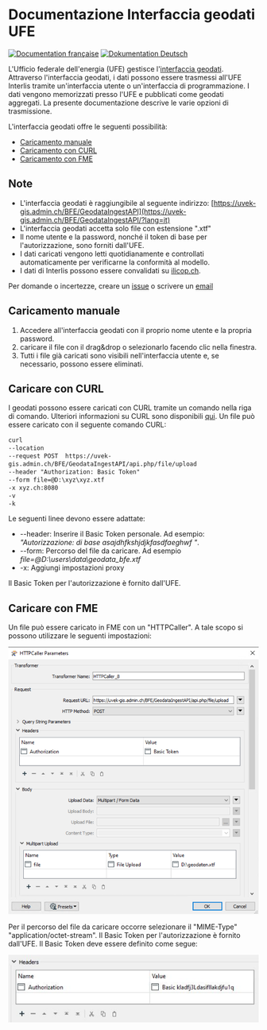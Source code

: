# Documentazione Interfaccia geodati UFE
[![Documentation française](https://badgen.net/badge/Documentation/française/blue?icon=github)](https://github.com/SFOE/GeodatenschnittstelleDokumentation/blob/main/README_FR.md)
[![Dokumentation Deutsch](https://badgen.net/badge/Dokumentation/Deutsch/red?icon=github)](https://github.com/SFOE/GeodatenschnittstelleDokumentation/blob/main/README.md)

L'Ufficio federale dell'energia (UFE) gestisce l'[interfaccia geodati](https://uvek-gis.admin.ch/BFE/GeodataIngestAPI/?lang=it). Attraverso l'interfaccia geodati, i dati possono essere trasmessi all'UFE Interlis tramite un'interfaccia utente o un'interfaccia di programmazione. I dati vengono memorizzati presso l'UFE e pubblicati come geodati aggregati. La presente documentazione descrive le varie opzioni di trasmissione.

L'interfaccia geodati offre le seguenti possibilità:

* [Caricamento manuale](https://github.com/SFOE/GeodatenschnittstelleDokumentation/blob/main/README_IT.md#caricamento-manuale)
* [Caricamento con CURL](https://github.com/SFOE/GeodatenschnittstelleDokumentation/blob/main/README_IT.md#caricare-con-curl)
* [Caricamento con FME](https://github.com/SFOE/GeodatenschnittstelleDokumentation/blob/main/README_IT.md#caricare-con-fme)


## Note
* L'interfaccia geodati è raggiungibile al seguente indirizzo: [https://uvek-gis.admin.ch/BFE/GeodataIngestAPI](https://uvek-gis.admin.ch/BFE/GeodataIngestAPI/?lang=it)
* L'interfaccia geodati accetta solo file con estensione ".xtf"
* Il nome utente e la password, nonché il token di base per l'autorizzazione, sono forniti dall'UFE.
* I dati caricati vengono letti quotidianamente e controllati automaticamente per verificarne la conformità al modello.
* I dati di Interlis possono essere convalidati su [ilicop.ch](https://ilicop.ch/).
 

Per domande o incertezze, creare un [issue](https://github.com/SFOE/GeodatenschnittstelleDokumentation/issues) o scrivere un [email](mailto:geoinformation@bfe.admin.ch)

## Caricamento manuale

1. Accedere all'interfaccia geodati con il proprio nome utente e la propria password.
2. caricare il file con il drag&drop o selezionarlo facendo clic nella finestra. 
3. Tutti i file già caricati sono visibili nell'interfaccia utente e, se necessario, possono essere eliminati.


## Caricare con CURL
I geodati possono essere caricati con CURL tramite un comando nella riga di comando. Ulteriori informazioni su CURL sono disponibili [qui](https://curl.se/).
Un file può essere caricato con il seguente comando CURL:
 ```
curl 
--location 
--request POST  https://uvek-gis.admin.ch/BFE/GeodataIngestAPI/api.php/file/upload 
--header "Authorization: Basic Token" 
--form file=@D:\xyz\xyz.xtf 
-x xyz.ch:8080 
-v 
-k
```

Le seguenti linee devono essere adattate:
* --header: Inserire il Basic Token personale. Ad esempio: *"Autorizzazione: di base asajdhfkshjdjkfasdfaeghwf "*.
* --form: Percorso del file da caricare. Ad esempio *file=@D:\users\data\geodata_bfe.xtf*
* -x: Aggiungi impostazioni proxy

Il Basic Token per l'autorizzazione è fornito dall'UFE.

## Caricare con FME
Un file può essere caricato in FME con un "HTTPCaller". A tale scopo si possono utilizzare le seguenti impostazioni:

![FME](https://github.com/SFOE/GeodatenschnittstelleDokumentation/blob/main/images/Geodatenschnittstelle_FME.png "Upload mit FME")

Per il percorso del file da caricare occorre selezionare il "MIME-Type" "application/octet-stream".
Il Basic Token per l'autorizzazione è fornito dall'UFE.
Il Basic Token deve essere definito come segue:

![Basic Token](https://github.com/SFOE/GeodatenschnittstelleDokumentation/blob/main/images/FME_BasicToken.png "Basic Token")


